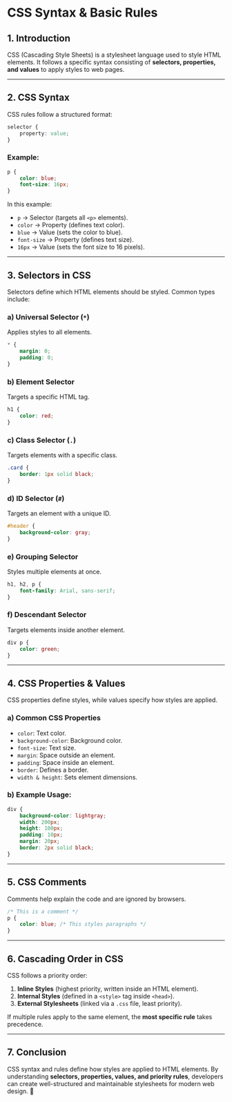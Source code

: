# **CSS Syntax & Basic Rules**

## **1. Introduction**
CSS (Cascading Style Sheets) is a stylesheet language used to style HTML elements. It follows a specific syntax consisting of **selectors, properties, and values** to apply styles to web pages.

---

## **2. CSS Syntax**
CSS rules follow a structured format:

```css
selector {
    property: value;
}
```

### **Example:**
```css
p {
    color: blue;
    font-size: 16px;
}
```
In this example:
- `p` → Selector (targets all `<p>` elements).
- `color` → Property (defines text color).
- `blue` → Value (sets the color to blue).
- `font-size` → Property (defines text size).
- `16px` → Value (sets the font size to 16 pixels).

---

## **3. Selectors in CSS**
Selectors define which HTML elements should be styled. Common types include:

### **a) Universal Selector (`*`)**
Applies styles to all elements.
```css
* {
    margin: 0;
    padding: 0;
}
```

### **b) Element Selector**
Targets a specific HTML tag.
```css
h1 {
    color: red;
}
```

### **c) Class Selector (`.`)**
Targets elements with a specific class.
```css
.card {
    border: 1px solid black;
}
```

### **d) ID Selector (`#`)**
Targets an element with a unique ID.
```css
#header {
    background-color: gray;
}
```

### **e) Grouping Selector**
Styles multiple elements at once.
```css
h1, h2, p {
    font-family: Arial, sans-serif;
}
```

### **f) Descendant Selector**
Targets elements inside another element.
```css
div p {
    color: green;
}
```

---

## **4. CSS Properties & Values**
CSS properties define styles, while values specify how styles are applied.

### **a) Common CSS Properties**
- `color`: Text color.
- `background-color`: Background color.
- `font-size`: Text size.
- `margin`: Space outside an element.
- `padding`: Space inside an element.
- `border`: Defines a border.
- `width & height`: Sets element dimensions.

### **b) Example Usage:**
```css
div {
    background-color: lightgray;
    width: 200px;
    height: 100px;
    padding: 10px;
    margin: 20px;
    border: 2px solid black;
}
```

---

## **5. CSS Comments**
Comments help explain the code and are ignored by browsers.

```css
/* This is a comment */
p {
    color: blue; /* This styles paragraphs */
}
```

---

## **6. Cascading Order in CSS**
CSS follows a priority order:
1. **Inline Styles** (highest priority, written inside an HTML element).
2. **Internal Styles** (defined in a `<style>` tag inside `<head>`).
3. **External Stylesheets** (linked via a `.css` file, least priority).

If multiple rules apply to the same element, the **most specific rule** takes precedence.

---

## **7. Conclusion**
CSS syntax and rules define how styles are applied to HTML elements. By understanding **selectors, properties, values, and priority rules**, developers can create well-structured and maintainable stylesheets for modern web design. 🚀

